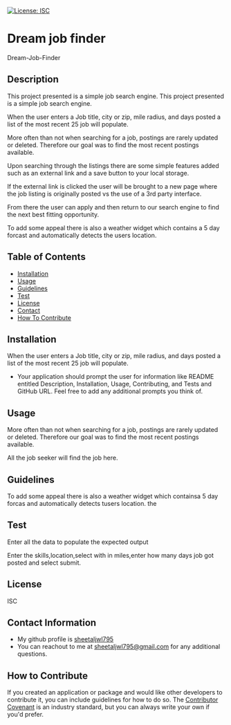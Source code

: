 
[![License: ISC](https://img.shields.io/badge/License-ISC-blue.svg)](https://opensource.org/licenses/ISC)

# Dream job finder

Dream-Job-Finder

## Description
This project presented is a simple job search engine.
This project presented is a simple job search engine.

When the user enters a Job title, city or zip, mile radius, and days posted a list of the most recent 25 job will populate.

More often than not when searching for a job, postings are rarely updated or deleted. Therefore our goal was to find the most recent postings available.

Upon searching through the listings there are some simple features added such as an external link and a save button to your local storage.

If the external link is clicked the user will be brought to a new page where the job listing is originally posted vs the use of a 3rd party interface.

From there the user can apply and then return to our search engine to find the next best fitting opportunity.

To add some appeal there is also a weather widget which contains a 5 day forcast and automatically detects the users location.

    
## Table of Contents

- [Installation](#installation)
- [Usage](#usage)
- [Guidelines](#guidelines)
- [Test](#test)
- [License](#license)    
- [Contact](#contact-information)
- [How To Contribute](#how-to-contribute)  

## Installation
When the user enters a Job title, city or zip, mile radius, and days posted a list of the most recent 25 job will populate.

* Your application should prompt the user for information like README entitled Description, Installation, Usage, Contributing, and Tests and GitHub URL. Feel free to add any additional prompts you think of.

## Usage
More often than not when searching for a job, postings are rarely updated or deleted. Therefore our goal was to find the most recent postings available.

All the job seeker will find the job here.

## Guidelines
To add some appeal there is also a weather widget which containsa 5 day forcas and automatically detects tusers location. the 

## Test
 Enter all the data to populate the expected output

Enter the skills,location,select with in miles,enter how many days job got posted and select submit.



## License
ISC

## Contact Information
* My github profile is [sheetaljwl795](https://www.github.com/sheetaljwl795) 
* You can reachout to me at sheetaljwl795@gmail.com for any additional questions.

## How to Contribute
If you created an application or package and would like other developers to contribute it, you can include guidelines for how to do so. The [Contributor Covenant](https://www.contributor-covenant.org/) is an industry standard, but you can always write your own if you'd prefer.
